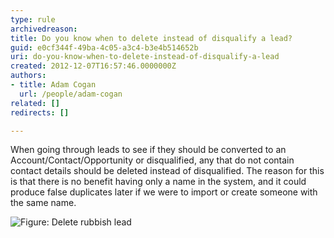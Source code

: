 ```yaml
---
type: rule
archivedreason: 
title: Do you know when to delete instead of disqualify a lead?
guid: e0cf344f-49ba-4c05-a3c4-b3e4b514652b
uri: do-you-know-when-to-delete-instead-of-disqualify-a-lead
created: 2012-12-07T16:57:46.0000000Z
authors:
- title: Adam Cogan
  url: /people/adam-cogan
related: []
redirects: []

---
```


When going through leads to see if they should be converted to an Account/Contact/Opportunity           or disqualified, any that do not contain contact details should be deleted instead           of disqualified. The reason for this is that there is no benefit having only a name           in the system, and it could produce false duplicates later if we were to import           or create someone with the same name.

<!--endintro-->

![Figure: Delete rubbish lead](CRMDeleteLead.jpg)
